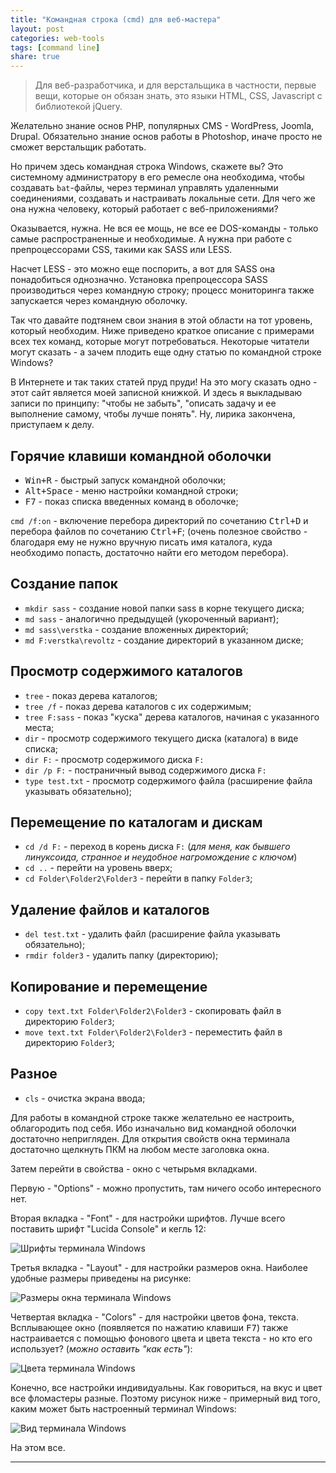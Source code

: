 ```yaml
---
title: "Командная строка (cmd) для веб-мастера"
layout: post
categories: web-tools
tags: [command line]
share: true
---
```


> Для веб-разработчика, и для верстальщика в частности, первые вещи, которые он обязан знать, это языки HTML, CSS, Javascript с библиотекой jQuery.

Желательно знание основ PHP, популярных CMS - WordPress, Joomla, Drupal. Обязательно знание основ работы в Photoshop, иначе просто не сможет верстальщик работать.

Но причем здесь командная строка Windows, скажете вы? Это системному администратору в его ремесле она необходима, чтобы создавать `bat`-файлы, через терминал управлять удаленными соединениями, создавать и настраивать локальные сети. Для чего же она нужна человеку, который работает с веб-приложениями?

Оказывается, нужна. Не вся ее мощь, не все ее DOS-команды - только самые распространенные и необходимые. А нужна при работе с препроцессорами CSS, такими как SASS или LESS.

Насчет LESS - это можно еще поспорить, а вот для SASS она понадобиться однозначно. Установка препроцессора SASS производиться через командную строку; процесс мониторинга также запускается через командную оболочку.

Так что давайте подтянем свои знания в этой области на тот уровень, который необходим. Ниже приведено краткое описание с примерами всех тех команд, которые могут потребоваться. Некоторые читатели могут сказать - а зачем плодить еще одну статью по командной строке Windows?

В Интернете и так таких статей пруд пруди! На это могу сказать одно - этот сайт является моей записной книжкой. И здесь я выкладываю записи по принципу: "чтобы не забыть", "описать задачу и ее выполнение самому, чтобы лучше понять". Ну, лирика закончена, приступаем к делу.

## Горячие клавиши командной оболочки

  * <kbd>Win+R</kbd> - быстрый запуск командной оболочки;
  * <kbd>Alt+Space</kbd> - меню настройки командной строки;
  * <kbd>F7</kbd> - показ списка введенных команд в оболочке;

`cmd /f:on` - включение перебора директорий по сочетанию <kbd>Ctrl+D</kbd> и перебора файлов по сочетанию <kbd>Ctrl+F</kbd>; (очень полезное свойство - благодаря ему не нужно вручную писать имя каталога, куда необходимо попасть, достаточно найти его методом перебора).

## Создание папок

  * `mkdir sass` - создание новой папки sass в корне текущего диска;
  * `md sass` - аналогично предыдущей (укороченный вариант);
  * `md sass\verstka` - создание вложенных директорий;
  * `md F:verstka\revoltz` - создание директорий в указанном диске;

## Просмотр содержимого каталогов

  * `tree` - показ дерева каталогов;
  * `tree /f` - показ дерева каталогов с их содержимым;
  * `tree F:sass` - показ "куска" дерева каталогов, начиная с указанного места;
  * `dir` - просмотр содержимого текущего диска (каталога) в виде списка;
  * `dir F:` - просмотр содержимого диска `F:`
  * `dir /p F:` - постраничный вывод содержимого диска `F:`
  * `type test.txt` - просмотр содержимого файла (расширение файла указывать обязательно);

## Перемещение по каталогам и дискам

  * `cd /d F:` - переход в корень диска `F:` (*для меня, как бывшего линуксоида, странное и неудобное нагромождение с ключом*)
  * `cd ..` - перейти на уровень вверх;
  * `cd Folder\Folder2\Folder3` - перейти в папку `Folder3`;

## Удаление файлов и каталогов

  * `del test.txt` - удалить файл (расширение файла указывать обязательно);
  * `rmdir folder3` - удалить папку (директорию);

## Копирование и перемещение

  * `copy text.txt Folder\Folder2\Folder3` - скопировать файл в директорию `Folder3`;
  * `move text.txt Folder\Folder2\Folder3` - переместить файл в директорию `Folder3`;

## Разное

  * `cls` - очистка экрана ввода;

Для работы в командной строке также желательно ее настроить, облагородить под себя. Ибо изначально вид командной оболочки достаточно непригляден. Для открытия свойств окна терминала достаточно щелкнуть ПКМ на любом месте заголовка окна.

Затем перейти в свойства - окно с четырьмя вкладками.

Первую - "Options" - можно пропустить, там ничего особо интересного нет.

Вторая вкладка - "Font" - для настройки шрифтов. Лучше всего поставить шрифт "Lucida Console" и кегль 12:

![Шрифты терминала Windows]({{site.url}}/images/uploads/2013/10/font-cmd.jpg)

Третья вкладка - "Layout" - для настройки размеров окна. Наиболее удобные размеры приведены на рисунке:

![Размеры окна терминала Windows]({{site.url}}/images/uploads/2013/10/layout-cmd.jpg)

Четвертая вкладка - "Colors" - для настройки цветов фона, текста. Всплывающее окно (появляется по нажатию клавиши <kbd>F7</kbd>) также настраивается с помощью фонового цвета и цвета текста - но кто его использует? (*можно оставить "как есть"*):

![Цвета терминала Windows]({{site.url}}/images/uploads/2013/10/colors-cmd.jpg)

Конечно, все настройки индивидуальны. Как говориться, на вкус и цвет все фломастеры разные. Поэтому рисунок ниже - примерный вид того, каким может быть настроенный терминал Windows:

![Вид терминала Windows]({{site.url}}/images/uploads/2013/10/terminal-cmd.jpg)

На этом все.

---

